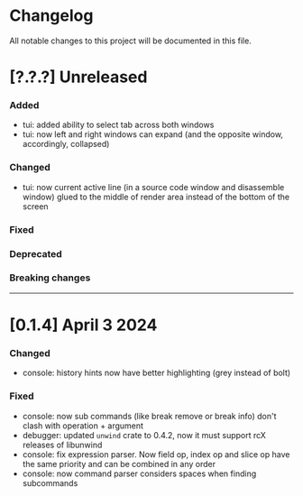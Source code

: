 # Changelog

All notable changes to this project will be documented in this file.

# [?.?.?] Unreleased

### Added
- tui: added ability to select tab across both windows
- tui: now left and right windows can expand (and the opposite window, accordingly, collapsed)

### Changed
- tui: now current active line (in a source code window and disassemble window) 
glued to the middle of render area instead of the bottom of the screen

### Fixed

### Deprecated

### Breaking changes

---

# [0.1.4] April 3 2024

### Changed
- console: history hints now have better highlighting (grey instead of bolt)

### Fixed
- console: now sub commands (like break remove or break info) don't clash with operation + argument
- debugger: updated `unwind` crate to 0.4.2, now it must support rcX releases of libunwind
- console: fix expression parser. Now field op, index op and slice op have the same priority and can be combined in any order
- console: now command parser considers spaces when finding subcommands